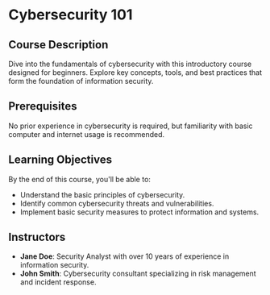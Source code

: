 # Cybersecurity 101

## Course Description

Dive into the fundamentals of cybersecurity with this introductory course designed for beginners. Explore key concepts, tools, and best practices that form the foundation of information security.

## Prerequisites

No prior experience in cybersecurity is required, but familiarity with basic computer and internet usage is recommended.

## Learning Objectives

By the end of this course, you'll be able to:
- Understand the basic principles of cybersecurity.
- Identify common cybersecurity threats and vulnerabilities.
- Implement basic security measures to protect information and systems.

## Instructors

- **Jane Doe**: Security Analyst with over 10 years of experience in information security.
- **John Smith**: Cybersecurity consultant specializing in risk management and incident response.

